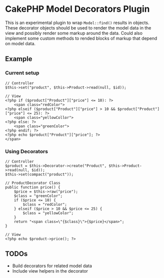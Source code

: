 # CakePHP Model Decorators Plugin

This is an experimental plugin to wrap `Model::find()` results in objects. These decorator objects should be used to render the model data in the view and possibly render some markup around the data. Could also implement some custom methods to rended blocks of markup that depend on model data.

## Example

### Current setup

	// Controller
	$this->set("product", $this->Product->read(null, $id));

	// View
	<?php if ($product["Product"]["price"] <= 10): ?>
		<span class="redColor">
	<?php elseif ($product["Product"]["price"] > 10 && $product["Product"]["price"] <= 25): ?>
		<span class="yellowCollor">
	<?php else: ?>
		<span class="greenColor">
	<?php endif; ?>
	<?php echo $product["Product"]["price"]; ?>
	</span>

### Using Decorators

	// Controller
	$product = $this->Decorator->create("Product", $this->Product->read(null, $id));
	$this->set(compact("product"));

	// ProductDecorator Class
	public function price() {
		$price = $this->raw("price");
		$class = "greenColor";
		if ($price <= 10) {
			$class = "redColor";
		} elseif ($price > 10 && $price <= 25) {
			$class = "yellowColor";
		}
		return "<span class=\"{$class}\">{$price}</span>";
	}

	// View
	<?php echo $product->price(); ?>


## TODOs

- Build decorators for related model data
- Include view helpers in the decorator